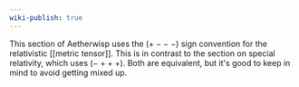 ```yaml
---
wiki-publish: true
---
```

This section of Aetherwisp uses the $(+--\ -)$ sign convention for the relativistic [[metric tensor]]. This is in contrast to the section on special relativity, which uses $(- ++\ +)$. Both are equivalent, but it's good to keep in mind to avoid getting mixed up.
